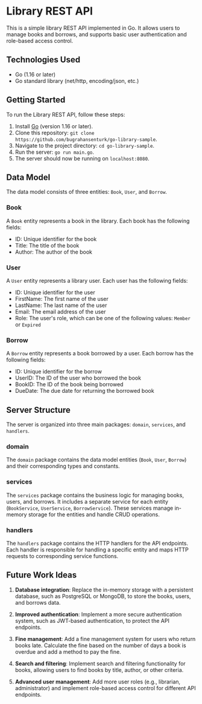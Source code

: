 # Library REST API

This is a simple library REST API implemented in Go. It allows users to manage books and borrows, and supports basic user authentication and role-based access control.

## Technologies Used

- Go (1.16 or later)
- Go standard library (net/http, encoding/json, etc.)

## Getting Started

To run the Library REST API, follow these steps:

1. Install [Go](https://golang.org/doc/install) (version 1.16 or later).
2. Clone this repository: `git clone https://github.com/bugrahansenturk/go-library-sample`.
3. Navigate to the project directory: `cd go-library-sample`.
4. Run the server: `go run main.go`.
5. The server should now be running on `localhost:8080`.

## Data Model

The data model consists of three entities: `Book`, `User`, and `Borrow`.

### Book

A `Book` entity represents a book in the library. Each book has the following fields:

- ID: Unique identifier for the book
- Title: The title of the book
- Author: The author of the book

### User

A `User` entity represents a library user. Each user has the following fields:

- ID: Unique identifier for the user
- FirstName: The first name of the user
- LastName: The last name of the user
- Email: The email address of the user
- Role: The user's role, which can be one of the following values: `Member` or `Expired`

### Borrow

A `Borrow` entity represents a book borrowed by a user. Each borrow has the following fields:

- ID: Unique identifier for the borrow
- UserID: The ID of the user who borrowed the book
- BookID: The ID of the book being borrowed
- DueDate: The due date for returning the borrowed book

## Server Structure

The server is organized into three main packages: `domain`, `services`, and `handlers`.

### domain

The `domain` package contains the data model entities (`Book`, `User`, `Borrow`) and their corresponding types and constants.

### services

The `services` package contains the business logic for managing books, users, and borrows. It includes a separate service for each entity (`BookService`, `UserService`, `BorrowService`). These services manage in-memory storage for the entities and handle CRUD operations.

### handlers

The `handlers` package contains the HTTP handlers for the API endpoints. Each handler is responsible for handling a specific entity and maps HTTP requests to corresponding service functions.

## Future Work Ideas

1. **Database integration**: Replace the in-memory storage with a persistent database, such as PostgreSQL or MongoDB, to store the books, users, and borrows data.

2. **Improved authentication**: Implement a more secure authentication system, such as JWT-based authentication, to protect the API endpoints.

3. **Fine management**: Add a fine management system for users who return books late. Calculate the fine based on the number of days a book is overdue and add a method to pay the fine.

4. **Search and filtering**: Implement search and filtering functionality for books, allowing users to find books by title, author, or other criteria.

5. **Advanced user management**: Add more user roles (e.g., librarian, administrator) and implement role-based access control for different API endpoints.
